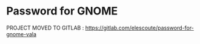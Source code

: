# Password for GNOME

PROJECT MOVED TO GITLAB : https://gitlab.com/elescoute/password-for-gnome-vala
